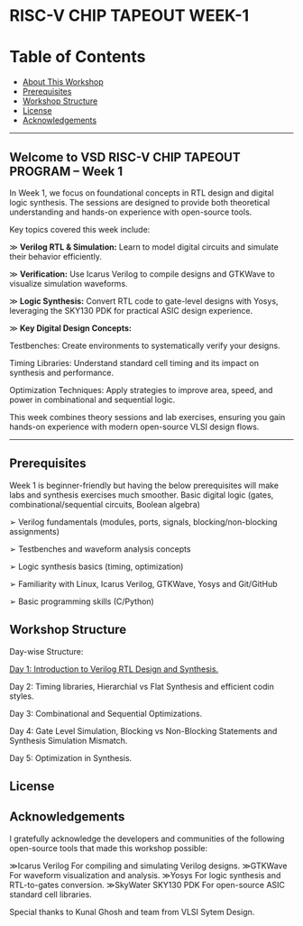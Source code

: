 # RISC-V CHIP TAPEOUT WEEK-1

# Table of Contents
- [About This Workshop](#about-this-workshop)
- [Prerequisites](#prerequisites)
- [Workshop Structure](#workshop-structure)
- [License](#license)
- [Acknowledgements](#acknowledgements)

---

## Welcome to VSD RISC-V CHIP TAPEOUT PROGRAM – Week 1

In Week 1, we focus on foundational concepts in RTL design and digital logic synthesis. The sessions are designed to provide both theoretical understanding and hands-on experience with open-source tools.

Key topics covered this week include:

≫ **Verilog RTL & Simulation:** Learn to model digital circuits and simulate their behavior efficiently.

≫ **Verification:** Use Icarus Verilog to compile designs and GTKWave to visualize simulation waveforms.

≫ **Logic Synthesis:** Convert RTL code to gate-level designs with Yosys, leveraging the SKY130 PDK for practical ASIC design experience.

≫ **Key Digital Design Concepts:**

Testbenches: Create environments to systematically verify your designs.

Timing Libraries: Understand standard cell timing and its impact on synthesis and performance.

Optimization Techniques: Apply strategies to improve area, speed, and power in combinational and sequential logic.

This week combines theory sessions and lab exercises, ensuring you gain hands-on experience with modern open-source VLSI design flows.

________________________________________________________________________________________________________________________________________________________________________________________

## Prerequisites
Week 1 is beginner-friendly but having the below prerequisites will make labs and synthesis exercises much smoother.
Basic digital logic (gates, combinational/sequential circuits, Boolean algebra)

➢ Verilog fundamentals (modules, ports, signals, blocking/non-blocking assignments)

➢ Testbenches and waveform analysis concepts

➢ Logic synthesis basics (timing, optimization)

➢ Familiarity with Linux, Icarus Verilog, GTKWave, Yosys and Git/GitHub

➢ Basic programming skills (C/Python)


## Workshop Structure
Day-wise Structure:

[Day 1: Introduction to Verilog RTL Design and Synthesis.](#Day1-Introduction-to-Verilog-RTL-Design-and-Synthesis.)

Day 2: Timing libraries, Hierarchial vs Flat Synthesis and efficient codin styles.

Day 3: Combinational and Sequential Optimizations.

Day 4: Gate Level Simulation, Blocking vs Non-Blocking Statements and Synthesis Simulation Mismatch.

Day 5: Optimization in Synthesis.

## License


## Acknowledgements
I gratefully acknowledge the developers and communities of the following open-source tools that made this workshop possible:

≫Icarus Verilog
   For compiling and simulating Verilog designs.
≫GTKWave
  For waveform visualization and analysis.
≫Yosys
  For logic synthesis and RTL-to-gates conversion.
≫SkyWater SKY130 PDK
  For open-source ASIC standard cell libraries.

Special thanks to Kunal Ghosh and team from VLSI Sytem Design. 






